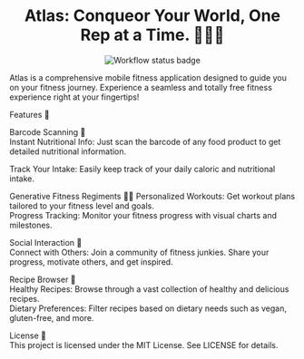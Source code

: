<div align="center">
    <h1>Atlas: Conqueor Your World, One Rep at a Time. 🏋️‍♂️🍎</h1>
    <img src="https://github.com/<OWNER>/<REPOSITORY>/actions/workflows/<WORKFLOW_FILE>/badge.svg" alt="Workflow status badge">
</div>

Atlas is a comprehensive mobile fitness application designed to guide you on your fitness journey. Experience a seamless and totally free fitness experience right at your fingertips!

Features 🌟  

Barcode Scanning 🛒  
Instant Nutritional Info: Just scan the barcode of any food product to get detailed nutritional information.

Track Your Intake: Easily keep track of your daily caloric and nutritional intake.  

Generative Fitness Regiments 🏃‍♀️
Personalized Workouts: Get workout plans tailored to your fitness level and goals.  
Progress Tracking: Monitor your fitness progress with visual charts and milestones.  

Social Interaction 🤝  
Connect with Others: Join a community of fitness junkies. Share your progress, motivate others, and get inspired.  
 

Recipe Browser 🍲  
Healthy Recipes: Browse through a vast collection of healthy and delicious recipes.  
Dietary Preferences: Filter recipes based on dietary needs such as vegan, gluten-free, and more.


License 📄  
This project is licensed under the MIT License. See LICENSE for details.
